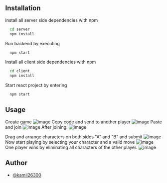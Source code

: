 
## Installation

Install all server side dependencies with npm

```bash
  cd server
  npm install
```
Run backend by executing
```bash
  npm start
```

Install all client side dependencies with npm

```bash
  cd client
  npm install
```
Start react project by entering
```bash
  npm start
```

## Usage
Create game
![image](https://github.com/user-attachments/assets/c2992c54-0e48-4ef1-9656-1d1d535a28a9)
Copy code and send to another player
![image](https://github.com/user-attachments/assets/38d92b64-6d4b-4438-9f1d-4ba766d0693c)
Paste and join
![image](https://github.com/user-attachments/assets/d21a432a-3225-4a92-9c88-ccb49a6c68d0)
After joining:
![image](https://github.com/user-attachments/assets/0b72b2c6-b134-42d2-a73d-e49874164ae7)

Drag and arrange characters on both sides "A" and "B" and submit
![image](https://github.com/user-attachments/assets/76cf124b-5499-4b94-a75f-25d4d72ea4e1)
Now start playing by selecting your character and a valid move
![image](https://github.com/user-attachments/assets/8a699ce9-a51e-45ff-bed9-07accf70f6f5)
One player wins by eliminating all characters of the other player.
![image](https://github.com/user-attachments/assets/7c838876-28bf-4dfc-b7f0-d2c146158275)

## Author
- [@kamil26300](https://www.github.com/kamil26300)
